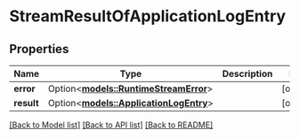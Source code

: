 # StreamResultOfApplicationLogEntry

## Properties

Name | Type | Description | Notes
------------ | ------------- | ------------- | -------------
**error** | Option<[**models::RuntimeStreamError**](runtimeStreamError.md)> |  | [optional]
**result** | Option<[**models::ApplicationLogEntry**](applicationLogEntry.md)> |  | [optional]

[[Back to Model list]](../README.md#documentation-for-models) [[Back to API list]](../README.md#documentation-for-api-endpoints) [[Back to README]](../README.md)


